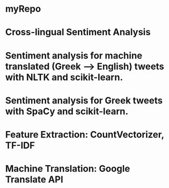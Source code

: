 # myRepo

# Cross-lingual Sentiment Analysis
# Sentiment analysis for machine translated (Greek --> English) tweets with NLTK and scikit-learn.
# Sentiment analysis for Greek tweets with SpaCy and scikit-learn.
# Feature Extraction: CountVectorizer, TF-IDF
# Machine Translation: Google Translate API
